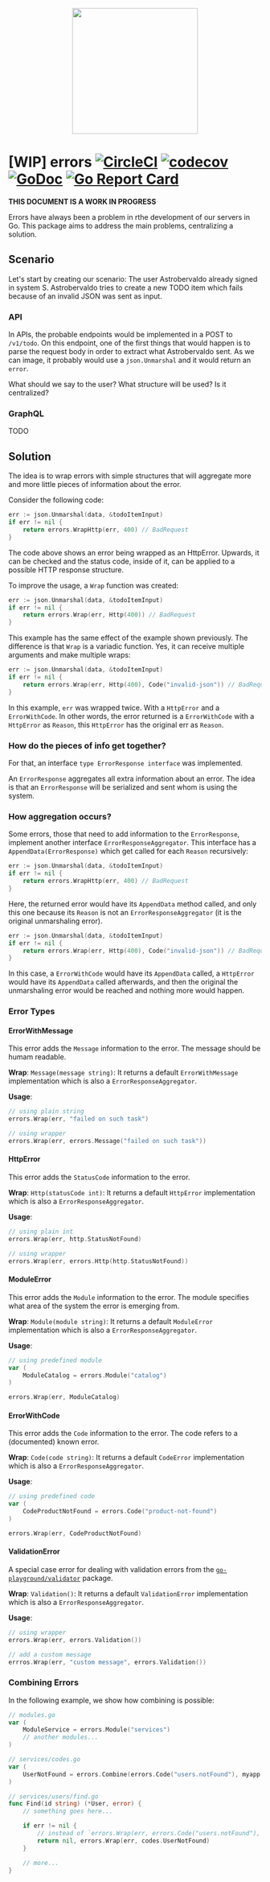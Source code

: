 <p align="center"> <img src="https://storage.googleapis.com/gopherizeme.appspot.com/gophers/d9349f6fc662ca7d42020f9ec82710751caf5c7a.png" width="250"/></p>

# [WIP] errors [![CircleCI](https://circleci.com/gh/lab259/errors.svg?style=shield&circle-token=c4509080576acf88fa313e2bb5ccabb4787a44fb)](https://circleci.com/gh/lab259/errors) [![codecov](https://codecov.io/gh/lab259/errors/branch/master/graph/badge.svg)](https://codecov.io/gh/lab259/errors) [![GoDoc](https://godoc.org/github.com/lab259/errors?status.svg)](http://godoc.org/github.com/lab259/errors) [![Go Report Card](https://goreportcard.com/badge/github.com/lab259/errors)](https://goreportcard.com/report/github.com/lab259/errors)

**THIS DOCUMENT IS A WORK IN PROGRESS**

Errors have always been a problem in rthe development of our servers in Go. This package aims to address the main problems, centralizing a solution.

## Scenario

Let's start by creating our scenario: The user Astrobervaldo already signed in
system S. Astrobervaldo tries to create a new TODO item which fails because of an
invalid JSON was sent as input.

### API

In APIs, the probable endpoints would be implemented in a POST to `/v1/todo`. On
this endpoint, one of the first things that would happen is to parse the request
body in order to extract what Astrobervaldo sent. As we can image, it probably
would use a `json.Unmarshal` and it would return an `error`.

What should we say to the user? What structure will be used? Is it centralized?

### GraphQL

TODO

## Solution

The idea is to wrap errors with simple structures that will aggregate more and
more little pieces of information about the error.

Consider the following code:

```go
err := json.Unmarshal(data, &todoItemInput)
if err != nil {
    return errors.WrapHttp(err, 400) // BadRequest
}
```

The code above shows an error being wrapped as an HttpError. Upwards, it can
be checked and the status code, inside of it, can be applied to a possible
HTTP response structure.

To improve the usage, a `Wrap` function was created:

```go
err := json.Unmarshal(data, &todoItemInput)
if err != nil {
    return errors.Wrap(err, Http(400)) // BadRequest
}
```

This example has the same effect of the example shown previously. The difference
is that `Wrap` is a variadic function. Yes, it can receive multiple arguments
and make multiple wraps:

```go
err := json.Unmarshal(data, &todoItemInput)
if err != nil {
    return errors.Wrap(err, Http(400), Code("invalid-json")) // BadRequest
}
```

In this example, `err` was wrapped twice. With a `HttpError` and a
`ErrorWithCode`. In other words, the error returned is a `ErrorWithCode`
with a `HttpError` as `Reason`, this `HttpError` has the original err as `Reason`.

### How do the pieces of info get together?

For that, an interface `type ErrorResponse interface` was implemented.

An `ErrorResponse` aggregates all extra information about an error. The idea is
that an `ErrorResponse` will be serialized and sent whom is using the system.

### How aggregation occurs?

Some errors, those that need to add information to the `ErrorResponse`, implement
another interface `ErrorResponseAggregator`. This interface has a
`AppendData(ErrorResponse)` which get called for each `Reason` recursively:

```go
err := json.Unmarshal(data, &todoItemInput)
if err != nil {
    return errors.WrapHttp(err, 400) // BadRequest
}
```

Here, the returned error would have its `AppendData` method called, and only
this one because its `Reason` is not an `ErrorResponseAggregator` (it is the
original unmarshaling error).

```go
err := json.Unmarshal(data, &todoItemInput)
if err != nil {
    return errors.Wrap(err, Http(400), Code("invalid-json")) // BadRequest
}
```

In this case, a `ErrorWithCode` would have its `AppendData` called, a
`HttpError` would have its `AppendData` called afterwards, and then the original
the unmarshaling error would be reached and nothing more would happen.

### Error Types

#### ErrorWithMessage

This error adds the `Message` information to the error. The message should be humam readable.

**Wrap**: `Message(message string)`: It returns a default `ErrorWithMessage`
implementation which is also a `ErrorResponseAggregator`.

**Usage**:

```go
// using plain string
errors.Wrap(err, "failed on such task")

// using wrapper
errors.Wrap(err, errors.Message("failed on such task"))
```

#### HttpError

This error adds the `StatusCode` information to the error.

**Wrap**: `Http(statusCode int)`: It returns a default `HttpError` implementation
which is also a `ErrorResponseAggregator`.

**Usage**:

```go
// using plain int
errors.Wrap(err, http.StatusNotFound)

// using wrapper
errors.Wrap(err, errors.Http(http.StatusNotFound))
```

#### ModuleError

This error adds the `Module` information to the error. The module specifies what
area of the system the error is emerging from.

**Wrap**: `Module(module string)`: It returns a default `ModuleError` implementation
which is also a `ErrorResponseAggregator`.

**Usage**:

```go
// using predefined module
var (
    ModuleCatalog = errors.Module("catalog")
)

errors.Wrap(err, ModuleCatalog)
```

#### ErrorWithCode

This error adds the `Code` information to the error. The code refers to a (documented)
known error.

**Wrap**: `Code(code string)`: It returns a default `CodeError` implementation
which is also a `ErrorResponseAggregator`.

**Usage**:

```go
// using predefined code
var (
    CodeProductNotFound = errors.Code("product-not-found")
)

errors.Wrap(err, CodeProductNotFound)
```

#### ValidationError

A special case error for dealing with validation errors from the
[`go-playground/validator`](https://github.com/go-playground/validator) package.

**Wrap**: `Validation()`: It returns a default `ValidationError` implementation
which is also a `ErrorResponseAggregator`.

**Usage**:

```go
// using wrapper
errors.Wrap(err, errors.Validation())

// add a custom message
errros.Wrap(err, "custom message", errors.Validation())
```

### Combining Errors

In the following example, we show how combining is possible:

```go
// modules.go
var (
    ModuleService = errors.Module("services")
    // another modules...
)

// services/codes.go
var (
    UserNotFound = errors.Combine(errors.Code("users.notFound"), myapp.ModuleService)
)

// services/users/find.go
func Find(id string) (*User, error) {
    // something goes here...

    if err != nil {
        // instead of `errors.Wrap(err, errors.Code("users.notFound"), errors.Module("services"))`
        return nil, errors.Wrap(err, codes.UserNotFound)
    }

    // more...
}
```
